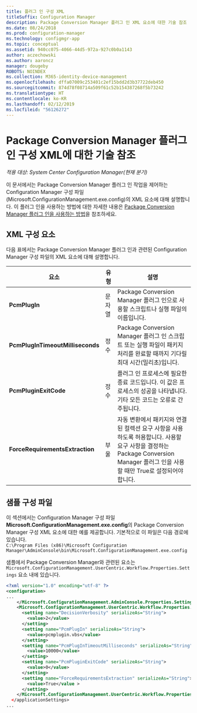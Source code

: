 ```yaml
---
title: 플러그 인 구성 XML
titleSuffix: Configuration Manager
description: Package Conversion Manager 플러그 인 XML 요소에 대한 기술 참조
ms.date: 08/24/2018
ms.prod: configuration-manager
ms.technology: configmgr-app
ms.topic: conceptual
ms.assetid: 940cc075-4066-44d5-972a-927c0b0a1143
author: aczechowski
ms.author: aaroncz
manager: dougeby
ROBOTS: NOINDEX
ms.collection: M365-identity-device-management
ms.openlocfilehash: dffa07009c253401c2ef15bdd2d3b37722deb450
ms.sourcegitcommit: 874d78f08714a509f61c52b154387268f5b73242
ms.translationtype: HT
ms.contentlocale: ko-KR
ms.lasthandoff: 02/12/2019
ms.locfileid: "56126272"
---
```

# <a name="technical-reference-for-the-package-conversion-manager-plug-in-configuration-xml"></a>Package Conversion Manager 플러그 인 구성 XML에 대한 기술 참조

*적용 대상: System Center Configuration Manager(현재 분기)*

<!--1357861-->

이 문서에서는 Package Conversion Manager 플러그 인 작업을 제어하는 Configuration Manager 구성 파일(Microsoft.ConfigurationManagement.exe.config)의 XML 요소에 대해 설명합니다. 이 플러그 인을 사용하는 방법에 대한 자세한 내용은 [Package Conversion Manager 플러그 인을 사용하는 방법](/sccm/apps/pcm/how-to-use-plug-in)을 참조하세요.



## <a name="xml-configuration-elements"></a>XML 구성 요소

다음 표에서는 Package Conversion Manager 플러그 인과 관련된 Configuration Manager 구성 파일의 XML 요소에 대해 설명합니다.

|요소  |유형  |설명  |
|---------|---------|---------|
|**PcmPlugIn**|문자열|Package Conversion Manager 플러그 인으로 사용할 스크립트나 실행 파일의 이름입니다.|
|**PcmPlugInTimeoutMilliseconds**|정수|Package Conversion Manager 플러그 인 스크립트 또는 실행 파일이 패키지 처리를 완료할 때까지 기다릴 최대 시간(밀리초)입니다.|
|**PcmPluginExitCode**|정수|플러그 인 프로세스에 필요한 종료 코드입니다. 이 값은 프로세스의 성공을 나타냅니다. 기타 모든 코드는 오류로 간주됩니다.|
|**ForceRequirementsExtraction**|부울|자동 변환에서 패키지와 연결된 컬렉션 요구 사항을 사용하도록 허용합니다. 사용할 요구 사항을 결정하는 Package Conversion Manager 플러그 인을 사용할 때만 True로 설정되어야 합니다.|



## <a name="sample-configuration-xml"></a>샘플 구성 파일

이 섹션에서는 Configuration Manager 구성 파일 **Microsoft.ConfigurationManagement.exe.config**의 Package Conversion Manager 구성 XML 요소에 대한 예를 제공합니다. 기본적으로 이 파일은 다음 경로에 있습니다.  
`C:\Program Files (x86)\Microsoft Configuration Manager\AdminConsole\bin\Microsoft.ConfigurationManagement.exe.config`

샘플에서 Package Conversion Manager와 관련된 요소는 `Microsoft.ConfigurationManagement.UserCentric.Workflow.Properties.Settings` 요소 내에 있습니다.

``` XML
<?xml version="1.0" encoding="utf-8" ?>
<configuration>
...
    </Microsoft.ConfigurationManagement.AdminConsole.Properties.Settings>
    <Microsoft.ConfigurationManagement.UserCentric.Workflow.Properties.Settings>
      <setting name="DecisionVerbosity" serializeAs="String">
        <value>2</value>
      </setting>
      <setting name="PcmPlugIn" serializeAs="String">
        <value>pcmplugin.vbs</value>
      </setting>
      <setting name="PcmPlugInTimeoutMilliseconds" serializeAs="String">
        <value>10000</value>
      </setting>
      <setting name="PcmPluginExitCode" serializeAs="String">
        <value>0</value>
      </setting>
      <setting name="ForceRequirementsExtraction" serializeAs="String">
        <value>True</value >
      </setting>
    </Microsoft.ConfigurationManagement.UserCentric.Workflow.Properties.Settings>
  </applicationSettings>
...
```

